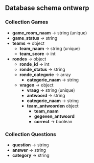 ## Database schema ontwerp

### Collection Games

- **game_room_naam** -> string (unique)
- **game_status** -> string
- **teams** -> object
	- **team_naam** -> string (unique)
	- **team_score** -> int
- **rondes** -> object
	- **ronde_id** -> int
	- **ronde_status** -> string
	- **ronde_categorie** -> array
		- **categorie_naam** -> string
	- **vragen** -> object
		- **vraag** -> string (unique)
		- **antwoord** -> string
		- **categorie_naam** -> string
		- **team_antwoorden** object
			- **team_naam**
			- **gegeven_antwoord**
			- **correct** -> boolean

### Collection Questions

- **question** -> string
- **answer** -> string
- **category** -> string
